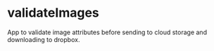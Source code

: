 # validateImages
App to validate image attributes before sending to cloud storage and downloading to dropbox. 
